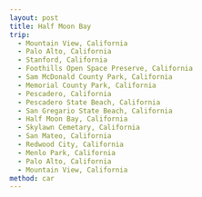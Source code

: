 ```yaml
---
layout: post
title: Half Moon Bay
trip:
  - Mountain View, California
  - Palo Alto, California
  - Stanford, California
  - Foothills Open Space Preserve, California
  - Sam McDonald County Park, California
  - Memorial County Park, California
  - Pescadero, California
  - Pescadero State Beach, California
  - San Gregario State Beach, California
  - Half Moon Bay, California
  - Skylawn Cemetary, California
  - San Mateo, California
  - Redwood City, California
  - Menlo Park, California
  - Palo Alto, California
  - Mountain View, California
method: car
---
```

